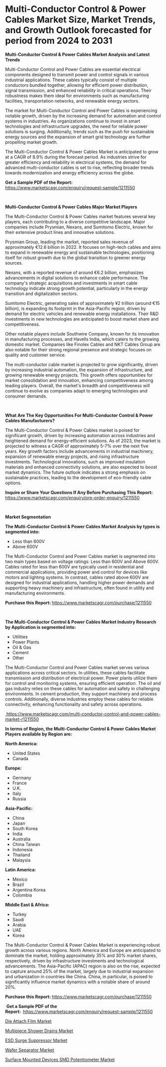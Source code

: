 <p><h1>Multi-Conductor Control & Power Cables Market Size, Market Trends, and Growth Outlook forecasted for period from 2024 to 2031</h1></p><p><strong>Multi-Conductor Control & Power Cables Market Analysis and Latest Trends</strong></p>
<p><p>Multi-Conductor Control and Power Cables are essential electrical components designed to transmit power and control signals in various industrial applications. These cables typically consist of multiple conductors bundled together, allowing for efficient power distribution, signal transmission, and enhanced reliability in critical operations. Their robustness makes them ideal for environments such as manufacturing facilities, transportation networks, and renewable energy sectors.</p><p>The market for Multi-Conductor Control and Power Cables is experiencing notable growth, driven by the increasing demand for automation and control systems in industries. As organizations continue to invest in smart technologies and infrastructure upgrades, the need for reliable power solutions is surging. Additionally, trends such as the push for sustainable energy sources and the expansion of smart grid technology are further propelling market growth.</p><p>The Multi-Conductor Control & Power Cables Market is anticipated to grow at a CAGR of 8.9% during the forecast period. As industries strive for greater efficiency and reliability in electrical systems, the demand for advanced multi-conductor cables is set to rise, reflecting broader trends towards modernization and energy efficiency across the globe.</p></p>
<p><strong>Get a Sample PDF of the Report:&nbsp;</strong> <a href="https://www.marketscagr.com/enquiry/request-sample/1211550?utm_campaign=1259&utm_medium=2&utm_source=Github&utm_content=ia&utm_term=05102024&utm_id=multi-conductor-control-power-cables">https://www.marketscagr.com/enquiry/request-sample/1211550</a></p>
<p>&nbsp;</p>
<p><strong>Multi-Conductor Control & Power Cables Major Market Players</strong></p>
<p><p>The Multi-Conductor Control & Power Cables market features several key players, each contributing to a diverse competitive landscape. Major companies include Prysmian, Nexans, and Sumitomo Electric, known for their extensive product lines and innovative solutions.</p><p>Prysmian Group, leading the market, reported sales revenue of approximately €12.6 billion in 2022. It focuses on high-tech cables and aims to expand in renewable energy and sustainable technologies, positioning itself for robust growth due to the global transition to greener energy sources. </p><p>Nexans, with a reported revenue of around €6.2 billion, emphasizes advancements in digital solutions to enhance cable performance. The company's strategic acquisitions and investments in smart cable technology indicate strong growth potential, particularly in the energy transition and digitalization sectors.</p><p>Sumitomo Electric, generating sales of approximately ¥2 trillion (around €15 billion), is expanding its footprint in the Asia-Pacific region, driven by demand for electric vehicles and renewable energy installations. Their R&D investments in new technologies are anticipated to boost market share and competitiveness.</p><p>Other notable players include Southwire Company, known for its innovation in manufacturing processes, and Havells India, which caters to the growing domestic market. Companies like Finolex Cables and NKT Cables Group are also notable for their strong regional presence and strategic focuses on quality and customer service.</p><p>The multi-conductor cable market is projected to grow significantly, driven by increasing industrial automation, the expansion of infrastructure, and growing renewable energy projects. This growth offers opportunities for market consolidation and innovation, enhancing competitiveness among leading players. Overall, the market's breadth and competitiveness will continue to evolve as companies adapt to emerging technologies and consumer demands.</p></p>
<p>&nbsp;</p>
<p><strong>What Are The Key Opportunities For Multi-Conductor Control & Power Cables Manufacturers?</strong></p>
<p><p>The Multi-Conductor Control & Power Cables market is poised for significant growth, driven by increasing automation across industries and heightened demand for energy-efficient solutions. As of 2023, the market is projected to witness a CAGR of approximately 5-7% over the next five years. Key growth factors include advancements in industrial machinery, expansion of renewable energy projects, and rising infrastructure investments. Technological innovations, such as improved insulation materials and enhanced connectivity solutions, are also expected to boost market dynamics. The future outlook indicates a strong emphasis on sustainable practices, leading to the development of eco-friendly cable options.</p></p>
<p><strong>Inquire or Share Your Questions If Any Before Purchasing This Report:</strong> <a href="https://www.marketscagr.com/enquiry/pre-order-enquiry/1211550?utm_campaign=1259&utm_medium=2&utm_source=Github&utm_content=ia&utm_term=05102024&utm_id=multi-conductor-control-power-cables">https://www.marketscagr.com/enquiry/pre-order-enquiry/1211550</a></p>
<p>&nbsp;</p>
<p><strong>Market Segmentation</strong></p>
<p><strong>The Multi-Conductor Control & Power Cables Market Analysis by types is segmented into:</strong></p>
<p><ul><li>Less than 600V</li><li>Above 600V</li></ul></p>
<p><p>The Multi-Conductor Control and Power Cables market is segmented into two main types based on voltage ratings: Less than 600V and Above 600V. Cables rated for less than 600V are typically used in residential and commercial applications, providing power and control for devices like motors and lighting systems. In contrast, cables rated above 600V are designed for industrial applications, handling higher power demands and supporting heavy machinery and infrastructure, often found in utility and manufacturing environments.</p></p>
<p><strong>Purchase this Report:&nbsp;</strong><a href="https://www.marketscagr.com/purchase/1211550?utm_campaign=1259&utm_medium=2&utm_source=Github&utm_content=ia&utm_term=05102024&utm_id=multi-conductor-control-power-cables">https://www.marketscagr.com/purchase/1211550</a></p>
<p>&nbsp;</p>
<p><strong>The Multi-Conductor Control & Power Cables Market Industry Research by Application is segmented into:</strong></p>
<p><ul><li>Utilities</li><li>Power Plants</li><li>Oil & Gas</li><li>Cement</li><li>Other</li></ul></p>
<p><p>The Multi-Conductor Control and Power Cables market serves various applications across critical sectors. In utilities, these cables facilitate transmission and distribution of electrical power. Power plants utilize them for control and monitoring systems, ensuring efficient operation. The oil and gas industry relies on these cables for automation and safety in challenging environments. In cement production, they support machinery and process controls. Additionally, diverse industries employ these cables for reliable connectivity, enhancing functionality and safety across operations.</p></p>
<p><a href="https://www.marketscagr.com/multi-conductor-control-and-power-cables-market-r1211550?utm_campaign=1259&utm_medium=2&utm_source=Github&utm_content=ia&utm_term=05102024&utm_id=multi-conductor-control-power-cables">&nbsp;https://www.marketscagr.com/multi-conductor-control-and-power-cables-market-r1211550</a></p>
<p><strong>In terms of Region, the Multi-Conductor Control & Power Cables Market Players available by Region are:</strong></p>
<p>
    <p> <strong> North America: </strong>
        <ul>
            <li>United States</li>
            <li>Canada</li>
        </ul>
        </p> 
    <p> <strong> Europe: </strong>
        <ul>
            <li>Germany</li>
            <li>France</li>
            <li>U.K.</li>
            <li>Italy</li>
            <li>Russia</li>
        </ul>
        </p> 
    <p> <strong> Asia-Pacific: </strong>
        <ul>
            <li>China</li>
            <li>Japan</li>
            <li>South Korea</li>
            <li>India</li>
            <li>Australia</li>
            <li>China Taiwan</li>
            <li>Indonesia</li>
            <li>Thailand</li>
            <li>Malaysia</li>
        </ul>
        </p> 
    <p> <strong> Latin America: </strong>
        <ul>
            <li>Mexico</li>
            <li>Brazil</li>
            <li>Argentina Korea</li>
            <li>Colombia</li>
        </ul>
        </p> 
    <p> <strong> Middle East & Africa: </strong>
        <ul>
            <li>Turkey</li>
            <li>Saudi</li>
            <li>Arabia</li>
            <li>UAE</li>
            <li>Korea</li>
        </ul>
    </p>
    </p>
<p><p>The Multi-Conductor Control & Power Cables Market is experiencing robust growth across various regions. North America and Europe are anticipated to dominate the market, holding approximately 35% and 30% market shares, respectively, driven by infrastructure investments and technological advancements. The Asia-Pacific (APAC) region is also on the rise, expected to capture around 25% of the market, largely due to industrial expansion and urbanization in countries like China. China, in particular, is poised to significantly influence market dynamics with a notable share of around 20%.</p></p>
<p><strong>Purchase this Report: </strong><a href="https://www.marketscagr.com/purchase/1211550?utm_campaign=1259&utm_medium=2&utm_source=Github&utm_content=ia&utm_term=05102024&utm_id=multi-conductor-control-power-cables">https://www.marketscagr.com/purchase/1211550</a></p>
<p>&nbsp;<strong>Get a Sample PDF of the Report:&nbsp;&nbsp;</strong><a href="https://www.marketscagr.com/enquiry/request-sample/1211550?utm_campaign=1259&utm_medium=2&utm_source=Github&utm_content=ia&utm_term=05102024&utm_id=multi-conductor-control-power-cables">https://www.marketscagr.com/enquiry/request-sample/1211550</a></p>
<p><strong></strong></p>
<p><p><a href="https://www.linkedin.com/pulse/market-forecast-global-die-attach-film-trends-impact-analysis-7dzrc?utm_campaign=1259&utm_medium=2&utm_source=Github&utm_content=ia&utm_term=05102024&utm_id=multi-conductor-control-power-cables">Die Attach Film Market</a></p><p><a href="https://github.com/napierswinnyfg/Market-Research-Report-List-1/blob/main/multipiece-shower-drains-market.md?utm_campaign=1259&utm_medium=2&utm_source=Github&utm_content=ia&utm_term=05102024&utm_id=multi-conductor-control-power-cables">Multipiece Shower Drains Market</a></p><p><a href="https://issuu.com/reportprime-2/docs/esd-surge-suppressor-market-size-20_69c5af9cf7422b?utm_campaign=1259&utm_medium=2&utm_source=Github&utm_content=ia&utm_term=05102024&utm_id=multi-conductor-control-power-cables">ESD Surge Suppressor Market</a></p><p><a href="https://www.linkedin.com/pulse/wafer-separator-market-essentials-key-players-demand-drivers-aiwxc?utm_campaign=1259&utm_medium=2&utm_source=Github&utm_content=ia&utm_term=05102024&utm_id=multi-conductor-control-power-cables">Wafer Separator Market</a></p><p><a href="https://issuu.com/reportprime-2/docs/surface-mounted-devices-smd-potenti_a29e108d3fb028?utm_campaign=1259&utm_medium=2&utm_source=Github&utm_content=ia&utm_term=05102024&utm_id=multi-conductor-control-power-cables">Surface Mounted Devices SMD Potentiometer Market</a></p></p>
